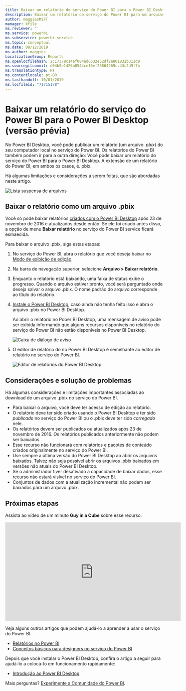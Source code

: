 ```yaml
---
title: Baixar um relatório do serviço do Power BI para o Power BI Desktop (versão prévia)
description: Baixar um relatório do serviço do Power BI para um arquivo do Power BI Desktop
author: maggiesMSFT
manager: kfile
ms.reviewer: ''
ms.service: powerbi
ms.subservice: powerbi-service
ms.topic: conceptual
ms.date: 08/12/2019
ms.author: maggies
LocalizationGroup: Reports
ms.openlocfilehash: 2c17378c14ef084ad6632e52df2a801832b311d9
ms.sourcegitcommit: d04b9e1426b8544ce16ef25864269cc43c2d9f7b
ms.translationtype: HT
ms.contentlocale: pt-BR
ms.lasthandoff: 10/01/2019
ms.locfileid: "71715178"
---
```

# <a name="download-a-report-from-the-power-bi-service-to-power-bi-desktop-preview"></a>Baixar um relatório do serviço do Power BI para o Power BI Desktop (versão prévia)
No Power BI Desktop, você pode publicar um relatório (um arquivo *.pbix*) do seu computador local no serviço do Power BI. Os relatórios do Power BI também podem ir para a outra direção: Você pode baixar um relatório do serviço do Power BI para o Power BI Desktop. A extensão de um relatório do Power BI, em ambos os casos, é. pbix.

Há algumas limitações e considerações a serem feitas, que são abordadas neste artigo.

![Lista suspensa de arquivos](media/service-export-to-pbix/power-bi-file-export.png)

## <a name="download-the-report-as-a-pbix-file"></a>Baixar o relatório como um arquivo .pbix

Você só pode baixar relatórios [criados com o Power BI Desktop](/learn/modules/publish-share-power-bi/2-publish-reports) após 23 de novembro de 2016 e atualizados desde então. Se ele foi criado antes disso, a opção de menu **Baixar relatório** no serviço do Power BI service ficará esmaecida.

Para baixar o arquivo .pbix, siga estas etapas:

1. No serviço do Power BI, abra o relatório que você deseja baixar no [Modo de exibição de edição](https://docs.microsoft.com/power-bi/service-interact-with-a-report-in-editing-view).

2. Na barra de navegação superior, selecione **Arquivo > Baixar relatório**.
   
3. Enquanto o relatório está baixando, uma faixa de status exibe o progresso. Quando o arquivo estiver pronto, você será perguntado onde deseja salvar o arquivo .pbix. O nome padrão do arquivo corresponde ao título do relatório.
   
4. [Instale o Power BI Desktop](desktop-get-the-desktop.md), caso ainda não tenha feito isso e abra o arquivo .pbix no Power BI Desktop.
   
    Ao abrir o relatório no Pober BI Desktop, uma mensagem de aviso pode ser exibida informando que alguns recursos disponíveis no relatório do serviço do Power BI não estão disponíveis no Power BI Desktop.
   
    ![Caixa de diálogo de aviso](media/service-export-to-pbix/power-bi-export-to-pbix_2.png)

5. O editor de relatório do no Power BI Desktop é semelhante ao editor de relatório no serviço do Power BI.  
   
    ![Editor de relatórios do Power BI Desktop](media/service-export-to-pbix/power-bi-desktop.png)

## <a name="considerations-and-troubleshooting"></a>Considerações e solução de problemas
Há algumas considerações e limitações importantes associadas ao download de um arquivo .pbix no serviço do Power BI.

* Para baixar o arquivo, você deve ter acesso de edição ao relatório.
* O relatório deve ter sido criado usando o Power BI Desktop e ter sido *publicado* no serviço do Power BI ou o .pbix deve ter sido *carregado* nele.
* Os relatórios devem ser publicados ou atualizados após 23 de novembro de 2016. Os relatórios publicados anteriormente não podem ser baixados.
* Esse recurso não funcionará com relatórios e pacotes de conteúdo criados originalmente no serviço do Power BI.
* Use sempre a última versão do Power BI Desktop ao abrir os arquivos baixados. Talvez não seja possível abrir os arquivos .pbix baixados em versões não atuais do Power BI Desktop.
* Se o administrador tiver desativado a capacidade de baixar dados, esse recurso não estará visível no serviço do Power BI.
* Conjuntos de dados com a atualização incremental não podem ser baixados para um arquivo .pbix.

## <a name="next-steps"></a>Próximas etapas
Assista ao vídeo de um minuto **Guy in a Cube** sobre esse recurso:

<iframe width="560" height="315" src="https://www.youtube.com/embed/ymWqU5jiUl0" frameborder="0" allowfullscreen></iframe>

Veja alguns outros artigos que podem ajudá-lo a aprender a usar o serviço do Power BI:

* [Relatórios no Power BI](consumer/end-user-reports.md)
* [Conceitos básicos para designers no serviço do Power BI](service-basic-concepts.md)

Depois que você instalar o Power BI Desktop, confira o artigo a seguir para ajudá-lo a colocá-lo em funcionamento rapidamente:

* [Introdução ao Power BI Desktop](desktop-getting-started.md)

Mais perguntas? [Experimente a Comunidade do Power BI](http://community.powerbi.com/).

